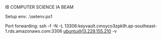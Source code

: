 IB COMPUTER SCIENCE IA BEAM

Setup env:
.\setenv.ps1

Port forwarding:
ssh -f -N -L 13306:keyvault.cmoyco3zpk9t.ap-southeast-1.rds.amazonaws.com:3306 ubuntu@13.229.155.210 -v
